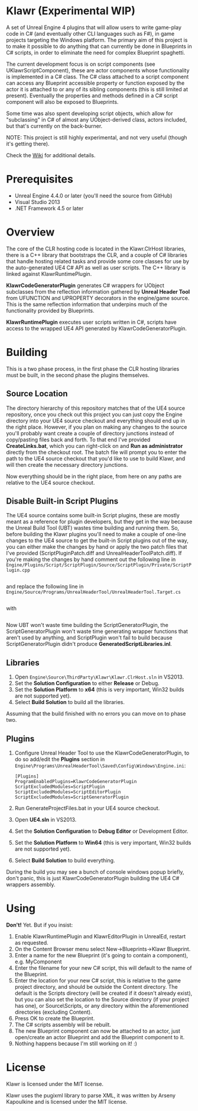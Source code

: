 Klawr (Experimental WIP)
================
A set of Unreal Engine 4 plugins that will allow users to write game-play code in C# (and eventually other CLI languages such as F#), in game projects targeting the Windows platform. The primary aim of this project is to make it possible to do anything that can currently be done in Blueprints in C# scripts, in order to eliminate the need for complex Blueprint spaghetti.

The current development focus is on script components (see UKlawrScriptComponent), these are actor components whose functionality is implemented in a C# class. The C# class attached to a script component can access any Blueprint accessible property or function exposed by the actor it is attached to or any of its sibling components (this is still limited at present). Eventually the properties and methods defined in a C# script component will also be exposed to Blueprints.

Some time was also spent developing script objects, which allow for "subclassing" in C# of almost any UObject-derived class, actors included, but that's currently on the back-burner.

NOTE: This project is still highly experimental, and not very useful (though it's getting there).

Check the [Wiki](https://github.com/enlight/klawr/wiki) for additional details.

Prerequisites
========
- Unreal Engine 4.4.0 or later (you'll need the source from GitHub)
- Visual Studio 2013
- .NET Framework 4.5 or later

Overview
======
The core of the CLR hosting code is located in the Klawr.ClrHost libraries, there is a C++ library that bootstraps the CLR, and a couple of C# libraries that handle hosting related tasks and provide some core classes for use by the auto-generated UE4 C# API as well as user scripts. The C++ library is linked against KlawrRuntimePlugin.

**KlawrCodeGeneratorPlugin** generates C# wrappers for UObject subclasses from the reflection information gathered by  **Unreal Header Tool** from UFUNCTION and UPROPERTY decorators in the engine/game source. This is the same reflection information that underpins much of the functionality provided by Blueprints.

**KlawrRuntimePlugin** executes user scripts written in C#, scripts have access to the wrapped UE4 API generated by KlawrCodeGeneratorPlugin.

Building
======
This is a two phase process, in the first phase the CLR hosting libraries must be built, in the second phase the plugins themselves.

Source Location
-----------------
The directory hierarchy of this repository matches that of the UE4 source repository, once you check out this project you can just copy the Engine directory into your UE4 source checkout and everything should end up in the right place. However, if you plan on making any changes to the source you'll probably want create a couple of directory junctions instead of copy/pasting files back and forth. To that end I've provided **CreateLinks.bat**, which you can right-click on and **Run as administrator** directly from the checkout root. The batch file will prompt you to enter the path to the UE4 source checkout that you'd like to use to build Klawr, and will then create the necessary directory junctions.

Now everything should be in the right place, from here on any paths are relative to the UE4 source checkout.

Disable Built-in Script Plugins
-------------------------------
The UE4 source contains some built-in Script plugins, these are mostly meant as a reference for plugin developers, but they get in the way because the Unreal Build Tool (UBT) wastes time building and running them. So, before building the Klawr plugins you'll need to make a couple of one-line changes to the UE4 source to get the built-in Script plugins out of the way, you can either make the changes by hand or apply the two patch files that I've provided (ScriptPluginPatch.diff and UnrealHeaderToolPatch.diff). If you're making the changes by hand comment out the following line in `Engine/Plugins/Script/ScriptPlugin/Source/ScriptPlugin/Private/ScriptPlugin.cpp`

```#include "GeneratedScriptLibraries.inl"
```

and replace the following line in `Engine/Source/Programs/UnrealHeaderTool/UnrealHeaderTool.Target.cs`

```AdditionalPlugins.Add("ScriptGeneratorPlugin");
```

with

```AdditionalPlugins.Add("KlawrCodeGeneratorPlugin");
```

Now UBT won't waste time building the ScriptGeneratorPlugin, the ScriptGeneratorPlugin won't waste time generating wrapper functions that aren't used by anything, and ScriptPlugin won't fail to build because ScriptGeneratorPlugin didn't produce **GeneratedScriptLibraries.inl**.

Libraries
---------
1. Open `Engine\Source\ThirdParty\Klawr\Klawr.ClrHost.sln` in VS2013.
2. Set the **Solution Configuration** to either **Release** or Debug.
3. Set the **Solution Platform** to **x64** (this is very important, Win32 builds are not supported yet).
4. Select **Build Solution** to build all the libraries.

Assuming that the build finished with no errors you can move on to phase two.

Plugins
--------
1. Configure Unreal Header Tool to use the KlawrCodeGeneratorPlugin, to do so add/edit the **Plugins** section in `Engine\Programs\UnrealHeaderTool\Saved\Config\Windows\Engine.ini`:

    ```
    [Plugins]
    ProgramEnabledPlugins=KlawrCodeGeneratorPlugin
    ScriptExcludedModules=ScriptPlugin
    ScriptExcludedModules=ScriptEditorPlugin
    ScriptExcludedModules=ScriptGeneratorPlugin
    ```

2. Run GenerateProjectFiles.bat in your UE4 source checkout.
3.  Open **UE4.sln** in VS2013.
4.  Set the **Solution Configuration** to **Debug Editor** or Development Editor.
5.  Set the **Solution Platform** to **Win64** (this is very important, Win32 builds are not supported yet).
6. Select **Build Solution** to build everything.

During the build you may see a bunch of console windows popup briefly, don't panic, this is just KlawrCodeGeneratorPlugin building the UE4 C# wrappers assembly.

Using
====
**Don't!** Yet. But if you insist:

1. Enable KlawrRuntimePlugin and KlawrEditorPlugin in UnrealEd, restart as requested.
2. On the Content Browser menu select New->Blueprints->Klawr Blueprint.
3. Enter a name for the new Blueprint (it's going to contain a component), e.g. MyComponent
4. Enter the filename for your new C# script, this will default to the name of the Blueprint.
5. Enter the location for your new C# script, this is relative to the game project directory, and should be outside the Content directory. The default is the Scripts directory (will be created if it doesn't already exist), but you can also set the location to the Source directory (if your project has one), or Source\Scripts, or any directory within the aforementioned directories (excluding Content).
6. Press OK to create the Blueprint.
7. The C# scripts assembly will be rebuilt.
8. The new Blueprint component can now be attached to an actor, just open/create an actor Blueprint and add the Blueprint component to it.
9. Nothing happens because I'm still working on it! :)

License
=====
Klawr is licensed under the MIT license.

Klawr uses the pugixml library to parse XML, it was written by Arseny Kapoulkine and is licensed under the MIT license.
